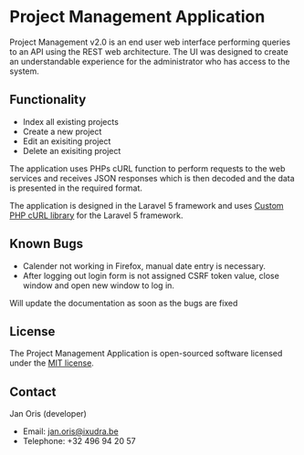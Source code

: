 # Project Management Application

Project Management v2.0 is an end user web interface performing queries to an API using the REST web architecture. The UI was designed to create an understandable experience for the administrator who has access to the system.

## Functionality 

- Index all existing projects
- Create a new project
- Edit an exisiting project
- Delete an exisiting project


The application uses PHPs cURL function to perform requests to the web services and receives JSON responses which is then decoded and the data is presented in the required format. 

	
The application is designed in the Laravel 5 framework and uses [Custom PHP cURL library](https://github.com/ixudra/curl) for the Laravel 5 framework.

## Known Bugs

- Calender not working in Firefox, manual date entry is necessary.
- After logging out login form is not assigned CSRF token value, close window and open new window to log in.

Will update the documentation as soon as the bugs are fixed 
 

## License

The Project Management Application is open-sourced software licensed under the [MIT license](http://opensource.org/licenses/MIT).

## Contact

Jan Oris (developer)

- Email: jan.oris@ixudra.be
- Telephone: +32 496 94 20 57
